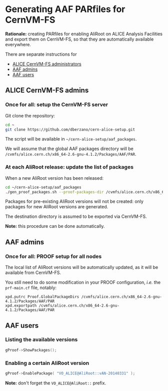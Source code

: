 Generating AAF PARfiles for CernVM-FS
=====================================

**Rationale:** creating PARfiles for enabling AliRoot on ALICE Analysis
Facilities and export them on CernVM-FS, so that they are automatically
available everywhere.

There are separate instructions for

* [ALICE CernVM-FS administrators](#alice-cernvm-fs-admins)
* [AAF admins](#aaf-admins)
* [AAF users](#aaf-users)


ALICE CernVM-FS admins
----------------------

### Once for all: setup the CernVM-FS server

Git clone the repository:

```bash
cd ~
git clone https://github.com/dberzano/cern-alice-setup.git
```

The script will be available in `~/cern-alice-setup/aaf_packages`.

We will assume that the global AAF packages directory will be
`/cvmfs/alice.cern.ch/x86_64-2.6-gnu-4.1.2/Packages/AAF/PAR`.


### At each AliRoot release: update the list of packages

When a new AliRoot version has been released:

```bash
cd ~/cern-alice-setup/aaf_packages
./gen_proof_packages.sh --proof-packages-dir /cvmfs/alice.cern.ch/x86_64-2.6-gnu-4.1.2/Packages/AAF/PAR
```

Packages for pre-existing AliRoot versions will not be created: only packages
for new AliRoot versions are generated.

The destination directory is assumed to be exported via CernVM-FS.

**Note:** this procedure can be done automatically.


AAF admins
----------

### Once for all: PROOF setup for all nodes

The local list of AliRoot versions will be automatically updated, as it will be
available from CernVM-FS.

You still need to do some modification in your PROOF configuration, *i.e.* the
`prf-main.cf` file, notably:

```
xpd.putrc Proof.GlobalPackageDirs /cvmfs/alice.cern.ch/x86_64-2.6-gnu-4.1.2/Packages/AAF/PAR
xpd.exportpath /cvmfs/alice.cern.ch/x86_64-2.6-gnu-4.1.2/Packages/AAF/PAR
```


AAF users
---------

### Listing the available versions

```c++
gProof->ShowPackages();
```


### Enabling a certain AliRoot version

```c++
gProof->EnablePackage( "VO_ALICE@AliRoot::vAN-20140331" );
```

**Note:** don't forget the `VO_ALICE@AliRoot::` prefix.
